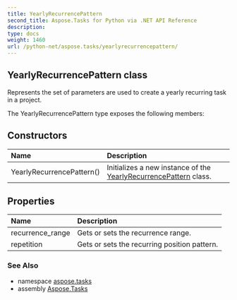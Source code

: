 ```yaml
---
title: YearlyRecurrencePattern
second_title: Aspose.Tasks for Python via .NET API Reference
description: 
type: docs
weight: 1460
url: /python-net/aspose.tasks/yearlyrecurrencepattern/
---
```


## YearlyRecurrencePattern class

Represents the set of parameters are used to create a yearly recurring task in a project.

The YearlyRecurrencePattern type exposes the following members:
## Constructors
| Name | Description |
| :- | :- |
|YearlyRecurrencePattern()|Initializes a new instance of the [YearlyRecurrencePattern](/tasks/python-net/aspose.tasks/yearlyrecurrencepattern/) class.|
## Properties
| Name | Description |
| :- | :- |
|recurrence_range|Gets or sets the recurrence range.|
|repetition|Gets or sets the recurring position pattern.|

### See Also

* namespace [aspose.tasks](/tasks/python-net/aspose.tasks/)
* assembly [Aspose.Tasks](/tasks/python-net/)

